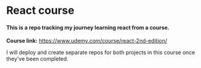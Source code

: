 # React course 

#### This is a repo tracking my journey learning react from a course.

**Course link:** https://www.udemy.com/course/react-2nd-edition/

I will deploy and create separate repos for both projects in this course once they've been completed. 
